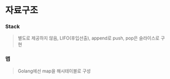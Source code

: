 # 자료구조

### Stack

> 별도로 제공하지 않음, LIFO(후입선출), append로 push, pop은 슬라이스로 구현

### 맵

> Golang에선 map을 해시테이블로 구성

